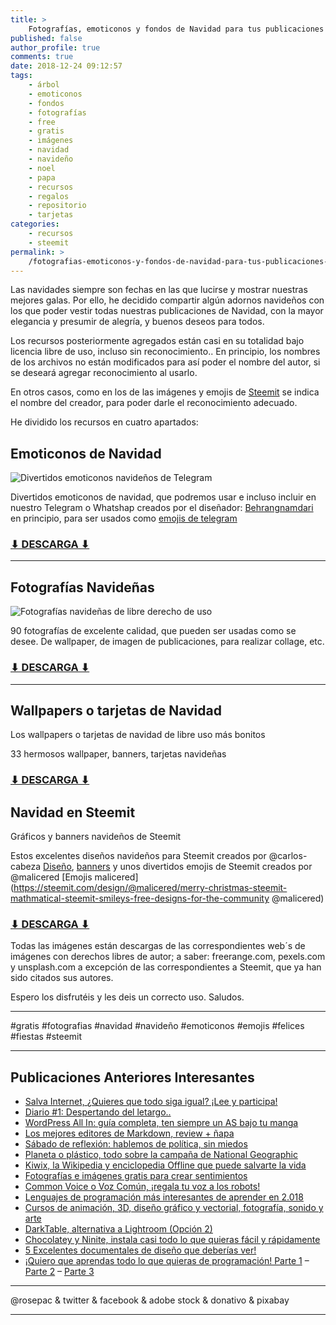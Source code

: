 ```yaml
---
title: >
    Fotografías, emoticonos y fondos de Navidad para tus publicaciones bajo licencias gratis
published: false
author_profile: true
comments: true
date: 2018-12-24 09:12:57
tags:
    - árbol
    - emoticonos
    - fondos
    - fotografías
    - free
    - gratis
    - imágenes
    - navidad
    - navideño
    - noel
    - papa
    - recursos
    - regalos
    - repositorio
    - tarjetas
categories:
    - recursos
    - steemit
permalink: >
    /fotografias-emoticonos-y-fondos-de-navidad-para-tus-publicaciones-bajo-licencias-gratis
---
```

Las navidades siempre son fechas en las que lucirse y mostrar nuestras mejores galas. Por ello, he decidido compartir algún adornos navideños con los que poder vestir todas nuestras publicaciones de Navidad, con la mayor elegancia y presumir de alegría, y buenos deseos para todos.

Los recursos posteriormente agregados están casi en su totalidad bajo licencia libre de uso, incluso sin reconocimiento.. En principio, los nombres de los archivos no están modificados para así poder el nombre del autor, si se deseará agregar reconocimiento al usarlo.

En otros casos, como en los de las imágenes y emojis de [Steemit][1] se indica el nombre del creador, para poder darle el reconocimiento adecuado.

He dividido los recursos en cuatro apartados:

## Emoticonos de Navidad

![Divertidos emoticonos navideños de Telegram](https://steemitimages.com/640x0/https://mundoframework.com/wp-content/uploads/2018/12/emojis-full-collage.jpg "Divertidos emoticonos navideños de Telegram")

Divertidos emoticonos de navidad, que podremos usar e incluso incluir en nuestro Telegram o Whatshap creados por el diseñador: [Behrangnamdari][2] en principio, para ser usados como [emojis de telegram][3]

### [⬇ DESCARGA ⬇](https://ouo.io/X6LzwY)

_____

## Fotografías Navideñas

![Fotografías navideñas de libre derecho de uso
](https://steemitimages.com/640x0/https://cdn.steemitimages.com/DQmSNtWP3cfYMadhHuKcaBitFQGu4dm29qB5MtYK8PUHRho/collage_100_navidad.jpg "Fotografías navideñas de libre derecho de uso
")

90 fotografías de excelente calidad, que pueden ser usadas como se desee. De wallpaper, de imagen de publicaciones, para realizar collage, etc.

### [⬇ DESCARGA ⬇]()

* * *

## Wallpapers o tarjetas de Navidad

Los wallpapers o tarjetas de navidad de libre uso más bonitos
  
33 hermosos wallpaper, banners, tarjetas navideñas

### [⬇ DESCARGA ⬇]()

## Navidad en Steemit

Gráficos y banners navideños de Steemit
  
Estos excelentes diseños navideños para Steemit creados por @carlos-cabeza [Diseño][4], [banners][5] y unos divertidos emojis de Steemit creados por @malicered \[Emojis malicered\](https://steemit.com/design/@malicered/merry-christmas-steemit-mathmatical-steemit-smileys-free-designs-for-the-community @malicered)

### [⬇ DESCARGA ⬇]()

Todas las imágenes están descargas de las correspondientes web´s de imágenes con derechos libres de autor; a saber: freerange.com, pexels.com y unsplash.com a excepción de las correspondientes a Steemit, que ya han sido citados sus autores.

Espero los disfrutéis y les deis un correcto uso. Saludos.

_____

#gratis #fotografias #navidad #navideño #emoticonos #emojis #felices #fiestas #steemit

_____

## **Publicaciones Anteriores Interesantes**

  * [Salva Internet, ¿Quieres que todo siga igual? ¡Lee y participa!][6]
  * [Diario #1: Despertando del letargo..][7]
  * [WordPress All In: guía completa, ten siempre un AS bajo tu manga][8]
  * [Los mejores editores de Markdown, review + ñapa][9]
  * [Sábado de reflexión: hablemos de política, sin miedos][10]
  * [Planeta o plástico, todo sobre la campaña de National Geographic][11]
  * [Kiwix, la Wikipedia y enciclopedia Offline que puede salvarte la vida][12]
  * [Fotografías e imágenes gratis para crear sentimientos][13]
  * [Common Voice o Voz Común, ¡regala tu voz a los robots!][14]
  * [Lenguajes de programación más interesantes de aprender en 2.018][15]
  * [Cursos de animación, 3D, diseño gráfico y vectorial, fotografía, sonido y arte][16]
  * [DarkTable, alternativa a Lightroom (Opción 2)][17]
  * [Chocolatey y Ninite, instala casi todo lo que quieras fácil y rápidamente][18]
  * [5 Excelentes documentales de diseño que deberías ver!][19]
  * [¡Quiero que aprendas todo lo que quieras de programación! Parte 1][20] &#8211; [Parte 2][21] &#8211; [Parte 3][22]

_____

  @rosepac & twitter & facebook & adobe stock & donativo & pixabay

_____

 [1]: https://steemit.com
 [2]: https://www.instagram.com/behrangnamdari/?hl=es
 [3]: https://t.me/addstickers/bnchristmas
 [4]: https://steemit.com/spanish/@carlos-cabeza/separadores-navidenos-para-la-comunidad-de-steemit
 [5]: https://steemit.com/spanish/@carlos-cabeza/imagenes-animadas-de-navidad-2017-steemit-exclusivas-para-la-comunidad-hispana
 [6]: https://steemit.com/internet/@rosepac/salva-internet-quieres-que-todo-siga-igual-lee-y-participa
 [7]: https://steemit.com/diario/@rosepac/despertando-del-letargo
 [8]: https://steemit.com/spanish/@rosepac/wordpress-all-in-guia-completa-ten-siempre-un-as-bajo-tu-manga
 [9]: https://steemit.com/spanish/@rosepac/los-mejores-editores-de-markdown-review-napa
 [10]: https://steemit.com/spanish/@rosepac/sabado-de-reflexion-hablemos-de-politica-sin-miedos
 [11]: https://steemit.com/spanish/@rosepac/planeta-o-plastico-todo-sobre-la-campana-de-national-geographic-para-salvar-el-planeta-tierra
 [12]: https://steemit.com/spanish/@rosepac/kiwix-la-wikipedia-e-enciclopedia-offline-que-puede-salvarte-la-vida
 [13]: https://steemit.com/spanish/@rosepac/fotografias-e-imagenes-gratis-para-dar-sentimiento-a-tus-contenidos
 [14]: https://steemit.com/spanish/@rosepac/common-voice-o-voz-comun-regala-tu-voz-a-los-robots
 [15]: https://steemit.com/programacion/@rosepac/lenguajes-de-programacion-mas-interesantes-de-aprender-en-2-018
 [16]: https://steemit.com/spanish/@rosepac/cursos-de-animacion-3d-diseno-grafico-y-vectorial-fotografia-sonido-y-arte
 [17]: https://steemit.com/spanish/@rosepac/darktable-alternativa-a-lightroom-opcion-2
 [18]: https://steemit.com/spanish/@rosepac/chocolatey-y-ninite-instala-casi-todo-lo-que-quieras-facil-y-rapidamente
 [19]: https://steemit.com/spanish/@rosepac/5-excelentes-documentales-de-diseno-que-deberias-ver
 [20]: https://steemit.com/spanish/@rosepac/quiero-que-aprendas-todo-lo-que-quieras-de-programacion-e-informatica-y-te-voy-a-ayudar-800-cursos-parte-1
 [21]: https://steemit.com/spanish/@rosepac/quiero-que-aprendas-todo-lo-que-quieras-de-programacion-e-informatica-y-te-voy-a-ayudar-800-cursos-parte-2
 [22]: https://steemit.com/spanish/@rosepac/quiero-que-aprendas-todo-lo-que-quieras-de-programacion-e-informatica-y-te-voy-a-ayudar-800-cursos-parte-3